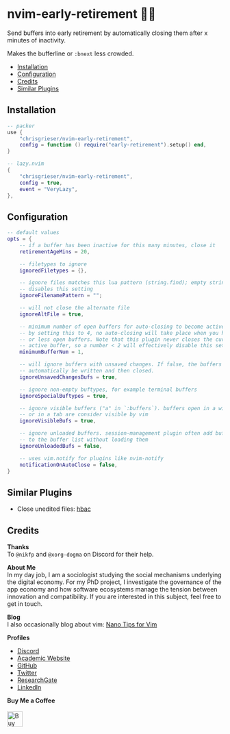 <!-- LTeX: enabled=false -->
# nvim-early-retirement 👴👵 <!-- LTeX: enabled=true -->
Send buffers into early retirement by automatically closing them after x minutes of inactivity.

Makes the bufferline or `:bnext` less crowded.

<!--toc:start-->
- [Installation](#installation)
- [Configuration](#configuration)
- [Credits](#credits)
- [Similar Plugins](#similar-plugins)
<!--toc:end-->

## Installation

```lua
-- packer
use {
	"chrisgrieser/nvim-early-retirement",
	config = function () require("early-retirement").setup() end,
}

-- lazy.nvim
{
	"chrisgrieser/nvim-early-retirement",
	config = true,
	event = "VeryLazy",
},
```

## Configuration

```lua
-- default values
opts = {
	-- if a buffer has been inactive for this many minutes, close it
	retirementAgeMins = 20,

	-- filetypes to ignore
	ignoredFiletypes = {},

	-- ignore files matches this lua pattern (string.find); empty string 
	-- disables this setting
	ignoreFilenamePattern = "";

	-- will not close the alternate file
	ignoreAltFile = true,

	-- minimum number of open buffers for auto-closing to become active, e.g.,
	-- by setting this to 4, no auto-closing will take place when you have 3 
	-- or less open buffers. Note that this plugin never closes the currently 
	-- active buffer, so a number < 2 will effectively disable this setting.
	minimumBufferNum = 1, 

	-- will ignore buffers with unsaved changes. If false, the buffers will
	-- automatically be written and then closed.
	ignoreUnsavedChangesBufs = true,

	-- ignore non-empty buftypes, for example terminal buffers
	ignoreSpecialBuftypes = true,

	-- ignore visible buffers ("a" in `:buffers`). buffers open in a window, 
	-- or in a tab are consider visible by vim
	ignoreVisibleBufs = true,

	-- ignore unloaded buffers. session-management plugin often add buffers
	-- to the buffer list without loading them
	ignoreUnloadedBufs = false,

	-- uses vim.notify for plugins like nvim-notify
	notificationOnAutoClose = false,
}
```

## Similar Plugins
<!-- vale Vale.Spelling = NO -->
<!-- LTeX: enabled=false -->
- Close unedited files: [hbac](https://github.com/axkirillov/hbac.nvim)
<!-- LTeX: enabled=true -->
<!-- vale Vale.Spelling = YES -->

## Credits
__Thanks__  
To `@nikfp` and `@xorg-dogma` on Discord for their help.

<!-- vale Google.FirstPerson = NO -->
__About Me__  
In my day job, I am a sociologist studying the social mechanisms underlying the digital economy. For my PhD project, I investigate the governance of the app economy and how software ecosystems manage the tension between innovation and compatibility. If you are interested in this subject, feel free to get in touch.

__Blog__  
I also occasionally blog about vim: [Nano Tips for Vim](https://nanotipsforvim.prose.sh)

__Profiles__  
- [Discord](https://discordapp.com/users/462774483044794368/)
- [Academic Website](https://chris-grieser.de/)
- [GitHub](https://github.com/chrisgrieser/)
- [Twitter](https://twitter.com/pseudo_meta)
- [ResearchGate](https://www.researchgate.net/profile/Christopher-Grieser)
- [LinkedIn](https://www.linkedin.com/in/christopher-grieser-ba693b17a/)

__Buy Me a Coffee__  
<br>
<a href='https://ko-fi.com/Y8Y86SQ91' target='_blank'><img height='36' style='border:0px;height:36px;' src='https://cdn.ko-fi.com/cdn/kofi1.png?v=3' border='0' alt='Buy Me a Coffee at ko-fi.com' /></a>
